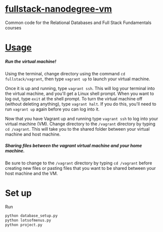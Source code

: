 [fullstack-nanodegree-vm](https://github.com/udacity/fullstack-nanodegree-vm)
=============

Common code for the Relational Databases and Full Stack Fundamentals courses

# [Usage](https://classroom.udacity.com/courses/ud088/lessons/3621198668/concepts/35960790720923)
##### Run the virtual machine!
Using the terminal, change directory using the command `cd fullstack/vagrant`, then type `vagrant up` to launch your 
virtual machine.

Once it is up and running, type `vagrant ssh`. This will log your terminal into the virtual machine, 
and you'll get a Linux shell prompt. When you want to log out, type `exit` at the shell prompt. 
To turn the virtual machine off (without deleting anything), type `vagrant halt`. 
If you do this, you'll need to run `vagrant up` again before you can log into it.

Now that you have Vagrant up and running type `vagrant ssh` to log into your virtual machine (VM). 
Change directory to the `/vagrant` directory by typing `cd /vagrant`. This will take you to the shared folder 
between your virtual machine and host machine.

##### Sharing files between the vagrant virtual machine and your home machine.
Be sure to change to the `/vagrant` directory by typing `cd /vagrant` before creating new files or pasting files 
that you want to be shared between your host machine and the VM.

# Set up
Run 
```bash
python database_setup.py
python lotsofmenus.py
python project.py
```

